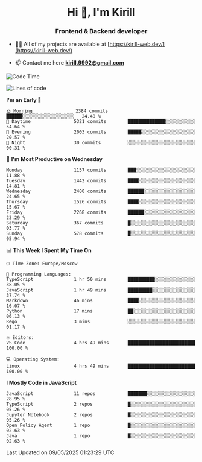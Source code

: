 <h1 align="center">Hi 👋, I'm Kirill</h1>
<h3 align="center">Frontend & Backend developer</h3>

- 👨‍💻 All of my projects are available at [https://kirill-web.dev/](https://kirill-web.dev/)

- 📫 Contact me here **kirill.9992@gmail.com**











<!--START_SECTION:waka-->
![Code Time](http://img.shields.io/badge/Code%20Time-2%2C240%20hrs%2049%20mins-blue)

![Lines of code](https://img.shields.io/badge/From%20Hello%20World%20I%27ve%20Written-5.6%20million%20lines%20of%20code-blue)

**I'm an Early 🐤** 

```text
🌞 Morning                2384 commits        ██████░░░░░░░░░░░░░░░░░░░   24.48 % 
🌆 Daytime                5321 commits        ██████████████░░░░░░░░░░░   54.64 % 
🌃 Evening                2003 commits        █████░░░░░░░░░░░░░░░░░░░░   20.57 % 
🌙 Night                  30 commits          ░░░░░░░░░░░░░░░░░░░░░░░░░   00.31 % 
```
📅 **I'm Most Productive on Wednesday** 

```text
Monday                   1157 commits        ███░░░░░░░░░░░░░░░░░░░░░░   11.88 % 
Tuesday                  1442 commits        ████░░░░░░░░░░░░░░░░░░░░░   14.81 % 
Wednesday                2400 commits        ██████░░░░░░░░░░░░░░░░░░░   24.65 % 
Thursday                 1526 commits        ████░░░░░░░░░░░░░░░░░░░░░   15.67 % 
Friday                   2268 commits        ██████░░░░░░░░░░░░░░░░░░░   23.29 % 
Saturday                 367 commits         █░░░░░░░░░░░░░░░░░░░░░░░░   03.77 % 
Sunday                   578 commits         █░░░░░░░░░░░░░░░░░░░░░░░░   05.94 % 
```


📊 **This Week I Spent My Time On** 

```text
🕑︎ Time Zone: Europe/Moscow

💬 Programming Languages: 
TypeScript               1 hr 50 mins        ██████████░░░░░░░░░░░░░░░   38.05 % 
JavaScript               1 hr 49 mins        █████████░░░░░░░░░░░░░░░░   37.74 % 
Markdown                 46 mins             ████░░░░░░░░░░░░░░░░░░░░░   16.07 % 
Python                   17 mins             ██░░░░░░░░░░░░░░░░░░░░░░░   06.13 % 
Rego                     3 mins              ░░░░░░░░░░░░░░░░░░░░░░░░░   01.17 % 

🔥 Editors: 
VS Code                  4 hrs 49 mins       █████████████████████████   100.00 % 

💻 Operating System: 
Linux                    4 hrs 49 mins       █████████████████████████   100.00 % 
```

**I Mostly Code in JavaScript** 

```text
JavaScript               11 repos            ███████░░░░░░░░░░░░░░░░░░   28.95 % 
TypeScript               2 repos             █░░░░░░░░░░░░░░░░░░░░░░░░   05.26 % 
Jupyter Notebook         2 repos             █░░░░░░░░░░░░░░░░░░░░░░░░   05.26 % 
Open Policy Agent        1 repo              █░░░░░░░░░░░░░░░░░░░░░░░░   02.63 % 
Java                     1 repo              █░░░░░░░░░░░░░░░░░░░░░░░░   02.63 % 
```




 Last Updated on 09/05/2025 01:23:29 UTC
<!--END_SECTION:waka-->
